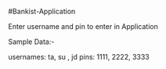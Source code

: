 #Bankist-Application

Enter username and pin to enter in Application

Sample Data:-

usernames: ta, su , jd
pins: 1111, 2222, 3333
